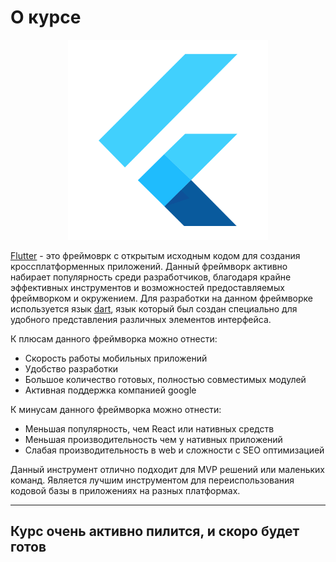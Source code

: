 # О курсе



<p align="center">
  <img width="320px" height="320px" src="flutter.png" alt="logo"/>
</p>



[Flutter](https://flutter.dev) - это фреймоврк с открытым исходным кодом для создания кроссплатформенных приложений. Данный фреймворк активно набирает популярность среди разработчиков, благодаря крайне эффективных инструментов и возможностей предоставляемых фреймворком и окружением. Для разработки на данном фреймворке используется язык [dart](https://dart.dev), язык который был создан специально для удобного представления различных элементов интерфейса.

К плюсам данного фреймворка можно отнести:

- Скорость работы мобильных приложений
- Удобство разработки
- Большое количество готовых, полностью совместимых модулей
- Активная поддержка компанией google


К минусам данного фреймворка можно отнести:

- Меньшая популярность, чем React или нативных средств
- Меньшая производительность чем у нативных приложений
- Слабая производительность в web и сложности с SEO оптимизацией


Данный инструмент отлично подходит для MVP решений или маленьких команд. Является лучшим инструментом для переиспользования кодовой базы в приложениях на разных платформах.


---

## Курс очень активно пилится, и скоро будет готов